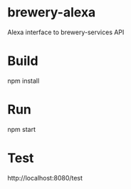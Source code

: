 # brewery-alexa
Alexa interface to brewery-services API

# Build
npm install

# Run
npm start

# Test
http://localhost:8080/test
